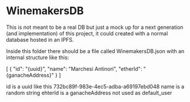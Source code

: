 # WinemakersDB

This is not meant to be a real DB but just a mock up for a next generation (and implementation) of this project, it could created with a normal database hosted in an IPFS.

Inside this folder there should be a file called WinemakersDB.json with an internal structure like this:

[
    {
        "id": "{uuid}",
        "name": "Marchesi Antinori",
        "etherId": "{ganacheAddress}"
    }
]

id is a uuid like this 732bc89f-983e-4ec5-adba-a69197ebd048
name is a random string
ehterId is a ganacheAddress not used as default_user